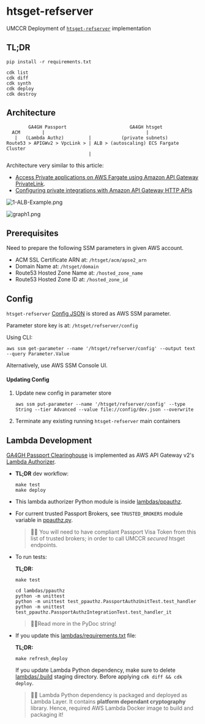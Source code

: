 # htsget-refserver 

UMCCR Deployment of [`htsget-refserver`](https://github.com/ga4gh/htsget-refserver) implementation

## TL;DR

```
pip install -r requirements.txt

cdk list
cdk diff
cdk synth
cdk deploy
cdk destroy
```

## Architecture
```
        GA4GH Passport                       GA4GH htsget
  ACM        |                                     |
   |   (Lambda Authz)         |           (private subnets)
Route53 > APIGWv2 > VpcLink > | ALB > (autoscaling) ECS Fargate Cluster
                              |
```

Architecture very similar to this article:
- [Access Private applications on AWS Fargate using Amazon API Gateway PrivateLink](https://aws.amazon.com/blogs/compute/access-private-applications-on-aws-fargate-using-amazon-api-gateway-privatelink/).
- [Configuring private integrations with Amazon API Gateway HTTP APIs](https://aws.amazon.com/blogs/compute/configuring-private-integrations-with-amazon-api-gateway-http-apis/)

![1-ALB-Example.png](https://d2908q01vomqb2.cloudfront.net/1b6453892473a467d07372d45eb05abc2031647a/2021/02/04/1-ALB-Example.png)

![graph1.png](https://d2908q01vomqb2.cloudfront.net/1b6453892473a467d07372d45eb05abc2031647a/2019/06/17/graph1.png)

## Prerequisites

Need to prepare the following SSM parameters in given AWS account.

- ACM SSL Certificate ARN at: `/htsget/acm/apse2_arn`
- Domain Name at: `/htsget/domain`
- Route53 Hosted Zone Name at: `/hosted_zone_name`
- Route53 Hosted Zone ID at: `/hosted_zone_id`

## Config

`htsget-refserver` [Config JSON](https://github.com/ga4gh/htsget-refserver#configuration) is stored as AWS SSM parameter.

Parameter store key is at: `/htsget/refserver/config`

Using CLI:
```
aws ssm get-parameter --name '/htsget/refserver/config' --output text --query Parameter.Value
```

Alternatively, use AWS SSM Console UI.

#### Updating Config

1. Update new config in parameter store
    ```
    aws ssm put-parameter --name '/htsget/refserver/config' --type String --tier Advanced --value file://config/dev.json --overwrite
    ```
2. Terminate any existing running `htsget-refserver` main containers


## Lambda Development


[GA4GH Passport Clearinghouse](https://github.com/ga4gh-duri/ga4gh-duri.github.io/blob/master/researcher_ids/ga4gh_passport_v1.md) is implemented as AWS API Gateway v2's [Lambda Authorizer](https://docs.aws.amazon.com/apigateway/latest/developerguide/http-api-lambda-authorizer.html). 

- **TL;DR** dev workflow:
    ```
    make test
    make deploy
    ```

- This lambda authorizer Python module is inside [lambdas/ppauthz](lambdas/ppauthz).

- For current trusted Passport Brokers, see `TRUSTED_BROKERS` module variable in [ppauthz.py](lambdas/ppauthz/ppauthz.py).
   
    > 🙋‍♂️ You will need to have compliant Passport Visa Token from this list of trusted brokers; in order to call UMCCR *secured* htsget endpoints.

- To run tests:
  
    **TL;DR:**
    ```
    make test
    ```

    ```
    cd lambdas/ppauthz
    python -m unittest
    python -m unittest test_ppauthz.PassportAuthzUnitTest.test_handler
    python -m unittest test_ppauthz.PassportAuthzIntegrationTest.test_handler_it
    ```
    > 🙋‍♂️Read more in the PyDoc string!

- If you update this [lambdas/requirements.txt](lambdas/requirements.txt) file:
  
    **TL;DR:**
    ```
    make refresh_deploy
    ```
  
    If you update Lambda Python dependency, make sure to delete [lambdas/.build](lambdas/.build) staging directory. Before applying `cdk diff && cdk deploy`.
    
    > 🙋‍♂️ Lambda Python dependency is packaged and deployed as Lambda Layer. It contains **platform dependant cryptography** library. Hence, required AWS Lambda Docker image to build and packaging it!

